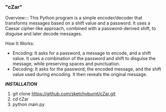 ### 			"cZar"			###

Overview:::
This Python program is a simple encoder/decoder that transforms messages based on a shift value and a password. It uses a Caesar cipher-like approach, combined with a password-derived shift, to disguise and later decode messages.

How It Works:
- Encoding: It asks for a password, a message to encode, and a shift value. It uses a combination of the password and shift to disguise the message, while preserving spaces and punctuation.
- Decoding: It asks for the password, the encoded message, and the shift value used during encoding. It then reveals the original message.



***INSTALLATION***
1. git clone https://github.com/sketchyburnt/cZar.git
2. cd cZar
3. python main.py